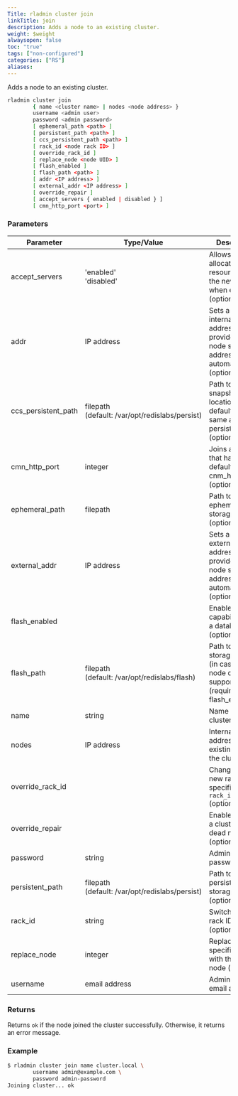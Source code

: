 ```yaml
---
Title: rladmin cluster join
linkTitle: join
description: Adds a node to an existing cluster.
weight: $weight
alwaysopen: false
toc: "true"
tags: ["non-configured"]
categories: ["RS"]
aliases: 
---
```


Adds a node to an existing cluster.

```sh
rladmin cluster join 
        { name <cluster name> | nodes <node address> } 
        username <admin user> 
        password <admin password>
        [ ephemeral_path <path> ]
        [ persistent_path <path> ]
        [ ccs_persistent_path <path> ]
        [ rack_id <node rack ID> ]
        [ override_rack_id ]
        [ replace_node <node UID> ]
        [ flash_enabled ]
        [ flash_path <path> ]
        [ addr <IP address> ]
        [ external_addr <IP address> ]
        [ override_repair ]
        [ accept_servers { enabled | disabled } ]
        [ cmn_http_port <port> ]
```

### Parameters

| Parameter | Type/Value | Description |
|-----------|------------|-------------|
| accept_servers | 'enabled'<br />'disabled' | Allows allocation of resources on the new node when enabled (optional) |
| addr | IP address | Sets a node's internal address. If not provided, the node sets the address automatically. (optional) |
| ccs_persistent_path | filepath (default:&nbsp;/var/opt/redislabs/persist) | Path to the CCS snapshot location (the default is the same as persistent_path) (optional) |
| cmn_http_port | integer | Joins a cluster that has a non-default cnm_http_port (optional) |
| ephemeral_path | filepath | Path to an ephemeral storage location (optional) |
| external_addr | IP address | Sets a node's external address. If not provided, the node sets the address automatically. (optional) |
| flash_enabled |  | Enables flash capabilities for a database (optional) |
| flash_path | filepath (default:&nbsp;/var/opt/redislabs/flash) | Path to a flash storage location (in case the node does not support CAPI) (required if flash_enabled) |
| name | string | Name of the cluster to join |
| nodes | IP address | Internal IP address of an existing node in the cluster |
| override_rack_id |  | Changes to a new rack, specified by `rack_id` (optional) |
| override_repair |  | Enables joining a cluster with a dead node (optional) |
| password | string | Admin user's password |
| persistent_path | filepath (default:&nbsp;/var/opt/redislabs/persist) | Path to a persistent storage location (optional) |
| rack_id | string | Switches to this rack ID (optional) |
| replace_node | integer | Replaces the specified node with the new node (optional) |
| username | email address | Admin user's email address |

### Returns

Returns `ok` if the node joined the cluster successfully. Otherwise, it returns an error message.

### Example

```sh
$ rladmin cluster join name cluster.local \
        username admin@example.com \
        password admin-password
Joining cluster... ok
```
